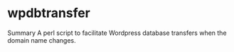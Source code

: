 wpdbtransfer
============

Summary
A perl script to facilitate Wordpress database transfers when the domain name changes.
